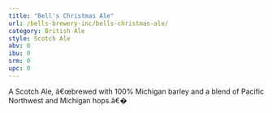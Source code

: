 ```yaml
---
title: "Bell's Christmas Ale"
url: /bells-brewery-inc/bells-christmas-ale/
category: British Ale
style: Scotch Ale
abv: 0
ibu: 0
srm: 0
upc: 0
---
```

A Scotch Ale, â€œbrewed with 100% Michigan barley and a blend of Pacific Northwest and Michigan hops.â€�
